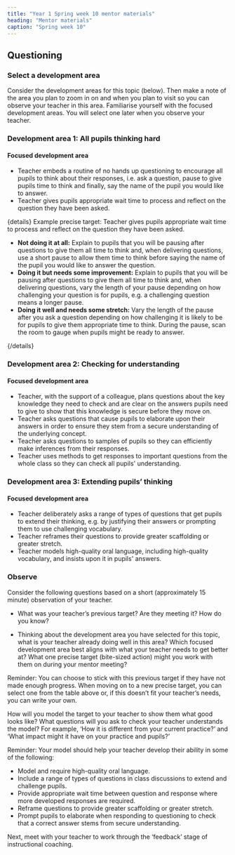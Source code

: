 ```yaml
---
title: "Year 1 Spring week 10 mentor materials"
heading: "Mentor materials"
caption: "Spring week 10"
---
```



## Questioning

### Select a development area

Consider the development areas for this topic (below). Then make a note of the area you plan to zoom in on and when you plan to visit so you can observe your teacher in this area. Familiarise yourself with the focused development areas. You will select one later when you observe your teacher.

### Development area 1: All pupils thinking hard

#### Focused development area     

- Teacher embeds a routine of no hands up questioning to encourage all pupils to think about their responses, i.e. ask a question, pause to give pupils time to think and finally, say the name of the pupil you would like to answer. 
- Teacher gives pupils appropriate wait time to process and reflect on the question they have been asked.

{details}
Example precise target: Teacher gives pupils appropriate wait time to process and reflect on the question they have been asked.


- **Not doing it at all:** Explain to pupils that you will be pausing after questions to give them all time to think and, when delivering questions, use a short pause to allow them time to think before saying the name of the pupil you would like to answer the question.
- **Doing it but needs some improvement:** Explain to pupils that you will be pausing after questions to give them all time to think and, when delivering questions, vary the length of your pause depending on how challenging your question is for pupils, e.g. a challenging question means a longer pause.
- **Doing it well and needs some stretch:** Vary the length of the pause after you ask a question depending on how challenging it is likely to be for pupils to give them appropriate time to think. During the pause, scan the room to gauge when pupils might be ready to answer.

{/details}
                                                                                                                                                                                                                                                                                   
### Development area 2: Checking for understanding

#### Focused development area     

- Teacher, with the support of a colleague, plans questions about the key knowledge they need to check and are clear on the answers pupils need to give to show that this knowledge is secure before they move on. 
- Teacher asks questions that cause pupils to elaborate upon their answers in order to ensure they stem from a secure understanding of the underlying concept. 
- Teacher asks questions to samples of pupils so they can efficiently make inferences from their responses. 
- Teacher uses methods to get responses to important questions from the whole class so they can check all pupils' understanding.

### Development area 3: Extending pupils’ thinking

#### Focused development area     

- Teacher deliberately asks a range of types of questions that get pupils to extend their thinking, e.g. by justifying their answers or prompting them to use challenging vocabulary. 
- Teacher reframes their questions to provide greater scaffolding or greater stretch. 
- Teacher models high-quality oral language, including high-quality vocabulary, and insists upon it in pupils' answers.

### Observe

Consider the following questions based on a short (approximately 15 minute) observation of your teacher.

- What was your teacher’s previous target? Are they meeting it? How do you know?

- Thinking about the development area you have selected for this topic, what is your teacher already doing well in this area? Which focused development area best aligns with what your teacher needs to get better at? What one precise target (bite-sized action) might you work with them on during your mentor meeting?

Reminder: You can choose to stick with this previous target if they have not made enough progress. When moving on to a new precise target, you can select one from the table above or, if this doesn’t fit your teacher’s needs, you can write your own.

How will you model the target to your teacher to show them what good looks like? What questions will you ask to check your teacher understands the model? For example, ‘How it is different from your current practice?’ and ‘What impact might it have on your practice and pupils?’

Reminder: Your model should help your teacher develop their ability in some of the following:

- Model and require high-quality oral language.
- Include a range of types of questions in class discussions to extend and challenge pupils.
- Provide appropriate wait time between question and response where more developed responses are required.
- Reframe questions to provide greater scaffolding or greater stretch.
- Prompt pupils to elaborate when responding to questioning to check that a correct answer stems from secure understanding.

Next, meet with your teacher to work through the ‘feedback’ stage of instructional coaching.

